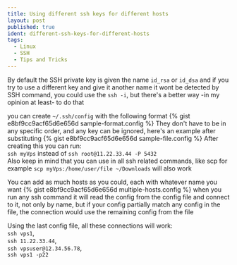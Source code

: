 ```yaml
---
title: Using different ssh keys for different hosts
layout: post
published: true
ident: different-ssh-keys-for-different-hosts
tags:
  - Linux
  - SSH
  - Tips and Tricks
---
```

By default the SSH private key is given the name `id_rsa`  or `id_dsa` and if you try to use a different key and give it another name it wont be detected by SSH command,
you could use the `ssh -i`, but there's a better way -in my opinion at least- to do that
<!-- more -->
you can create `~/.ssh/config` with the following format
{% gist e8bf9cc9acf65d6e656d sample-format.config %}
They don't have to be in any specific order, and any key can be ignored, here's an example after substituting
{% gist e8bf9cc9acf65d6e656d sample-file.config %}
After creating this you can run:  
`ssh myVps`  instead of
`ssh root@11.22.33.44 -P 5432`  
Also keep in mind that you can use in all ssh related commands, like scp for example  `scp myVps:/home/user/file ~/Downloads`  will also work

You can add as much hosts as you could, each with whatever name you want
{% gist e8bf9cc9acf65d6e656d multiple-hosts.config %}
when you run any ssh command it will read the config from the config file and connect to it, not only by name, but if your config partially
match any config in the file, the connection would use the remaining config from the file

Using the last config file, all these connections will work:  
`ssh vps1`,  
`ssh 11.22.33.44`,  
`ssh vpsuser@12.34.56.78`,  
`ssh vps1 -p22`
